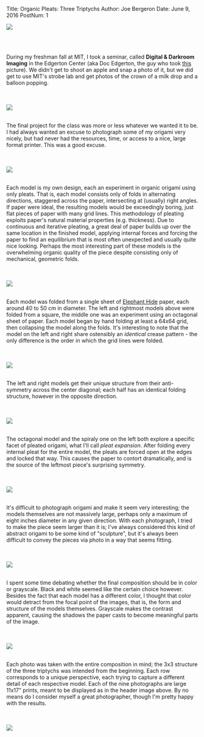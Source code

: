 Title:       Organic Pleats: Three Triptychs
Author:      Joe Bergeron 
Date:        June 9, 2016
PostNum:     1



<a href = "../assets/images/projects/1/main.jpg"><img src="../assets/images/projects/1/main.jpg" class="postImage"></img></a>

<br></br>


During my freshman fall at MIT, I took a seminar, called **Digital & Darkroom Imaging** in the Edgerton Center (aka Doc Edgerton, the guy who took [this](http://americanart.si.edu/collections/search/artwork/?id=32694) picture). We didn't get to shoot an apple and snap a photo of it, but we did get to use MIT's strobe lab and get photos of the crown of a milk drop and a balloon popping.

<br></br>
<a href = "../assets/images/projects/1/1-1.jpg">
<img src="../assets/images/projects/1/1-1.jpg" class="postImage"></img>
</a>
<br></br>

The final project for the class was more or less whatever we wanted it to be. I had always wanted an excuse to photograph some of my origami very nicely, but had never had the resources, time, or access to a nice, large format printer. This was a good excuse.

<br></br>
<a href = "../assets/images/projects/1/2-1.jpg">
<img src="../assets/images/projects/1/2-1.jpg" class="postImage"></img>
</a>
<br></br>

Each model is my own design, each an experiment in organic origami using only pleats. That is, each model consists only of folds in alternating directions, staggered across the paper, intersecting at (usually) right angles. If paper were ideal, the resulting models would be exceedingly boring, just flat pieces of paper with many grid lines. This methodology of pleating exploits paper's natural material properties (e.g. thickness). Due to continuous and iterative pleating, a great deal of paper builds up over the same location in the finished model, applying internal forces and forcing the paper to find an equilibrium that is most often unexpected and usually quite nice looking. Perhaps the most interesting part of these models is the overwhelming organic quality of the piece despite consisting only of mechanical, geometric folds.

<br></br>
<a href = "../assets/images/projects/1/3-1.jpg">
<img src="../assets/images/projects/1/3-1.jpg" class="postImage"></img>
</a>
<br></br>

Each model was folded from a single sheet of [Elephant Hide](https://origamiusa.org/thefold/article/paper-review-1-elephant-hide) paper, each around 40 to 50 cm in diameter. The left and rightmost models above were folded from a square, the middle one was an experiment using an octagonal sheet of paper. Each model began by hand folding at least a 64x64 grid, then collapsing the model along the folds. It's interesting to note that the model on the left and right share ostensibly an *identical* crease pattern - the only difference is the order in which the grid lines were folded.

<br></br>
<a href = "../assets/images/projects/1/1-2.jpg">
<img src="../assets/images/projects/1/1-2.jpg" class="postImage"></img>
</a>
<br></br>

The left and right models get their unique structure from their anti-symmetry across the center diagonal; each half has an identical folding structure, however in the opposite direction.

<br></br>
<a href = "../assets/images/projects/1/2-2.jpg">
<img src="../assets/images/projects/1/2-2.jpg" class="postImage"></img>
</a>
<br></br>

The octagonal model and the spiraly one on the left both explore a specific facet of pleated origami, what I'll call *pleat expansion*. After folding every internal pleat for the entire model, the pleats are forced open at the edges and locked that way. This causes the paper to contort dramatically, and is the source of the leftmost piece's surprising symmetry.

<br></br>
<a href = "../assets/images/projects/1/3-2.jpg">
<img src="../assets/images/projects/1/3-2.jpg" class="postImage"></img>
</a>
<br></br>

It's difficult to photograph origami and make it seem very interesting; the models themselves are not massively large, perhaps only a maximum of eight inches diameter in any given direction. With each photograph, I tried to make the piece seem larger than it is; I've always considered this kind of abstract origami to be some kind of "sculpture", but it's always been difficult to convey the pieces via photo in a way that seems fitting.

<br></br>
<a href = "../assets/images/projects/1/1-3.jpg">
<img src="../assets/images/projects/1/1-3.jpg" class="postImage"></img>
</a>
<br></br>

I spent some time debating whether the final composition should be in color or grayscale. Black and white seemed like the certain choice however. Besides the fact that each model has a different color, I thought that color would detract from the focal point of the images, that is, the form and structure of the models themselves. Grayscale makes the contrast apparent, causing the shadows the paper casts to become meaningful parts of the image.

<br></br>
<a href = "../assets/images/projects/1/2-3.jpg">
<img src="../assets/images/projects/1/2-3.jpg" class="postImage"></img>
</a>
<br></br>

Each photo was taken with the entire composition in mind; the 3x3 structure of the three triptychs was intended from the beginning. Each row corresponds to a unique perspective, each trying to capture a different detail of each respective model. Each of the nine photographs are large 11x17" prints, meant to be displayed as in the header image above. By no means do I consider myself a great photographer, though I'm pretty happy with the results.

<br></br>
<a href = "../assets/images/projects/1/3-3.jpg">
<img src="../assets/images/projects/1/3-3.jpg" class="postImage"></img>
</a>
<br></br>
